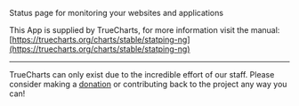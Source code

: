 Status page for monitoring your websites and applications

This App is supplied by TrueCharts, for more information visit the manual: [https://truecharts.org/charts/stable/statping-ng](https://truecharts.org/charts/stable/statping-ng)

---

TrueCharts can only exist due to the incredible effort of our staff.
Please consider making a [donation](https://truecharts.org/sponsor) or contributing back to the project any way you can!
